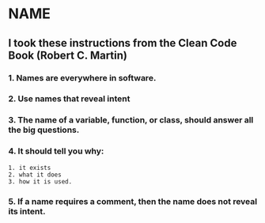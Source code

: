 # NAME
## I took these instructions from the Clean Code Book (Robert C. Martin)
### 1. Names are everywhere in software.
### 2. Use names that reveal intent
### 3. The name of a variable, function, or class, should answer all the big questions. 
### 4. It should tell you why:
````
1. it exists
2. what it does
3. how it is used.
````
### 5. If a name requires a comment, then the name does not reveal its intent.
